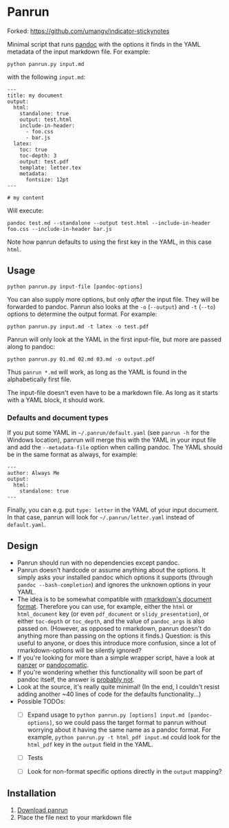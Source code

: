 # Panrun
Forked: https://github.com/umangv/indicator-stickynotes

Minimal script that runs [pandoc](http://pandoc.org/) with the options it finds in the YAML metadata of the input markdown file. For example:

    python panrun.py input.md

with the following `input.md`:

    ---
    title: my document
    output:
      html:
        standalone: true
        output: test.html
        include-in-header:
          - foo.css
          - bar.js
      latex:
        toc: true
        toc-depth: 3
        output: test.pdf
        template: letter.tex
        metadata:
          fontsize: 12pt
    ---

    # my content

Will execute:

    pandoc test.md --standalone --output test.html --include-in-header foo.css --include-in-header bar.js

Note how panrun defaults to using the first key in the YAML, in this case `html`.


## Usage

    python panrun.py input-file [pandoc-options]

You can also supply more options, but only _after_ the input file. They will be forwarded to pandoc. Panrun also looks at the `-o` (`--output`) and `-t` (`--to`) options to determine the output format. For example:

    python panrun.py input.md -t latex -o test.pdf

Panrun will only look at the YAML in the first input-file, but more are passed along to pandoc:

    python panrun.py 01.md 02.md 03.md -o output.pdf

Thus `panrun *.md` will work, as long as the YAML is found in the alphabetically first file.

The input-file doesn't even have to be a markdown file. As long as it starts with a YAML block, it should work.


### Defaults and document types

If you put some YAML in `~/.panrun/default.yaml` (see `panrun -h` for the Windows location), panrun will merge this with the YAML in your input file and add the `--metadata-file` option when calling pandoc. The YAML should be in the same format as always, for example:

    ---
    author: Always Me
    output:
      html:
        standalone: true
    ---

Finally, you can e.g. put `type: letter` in the YAML of your input document. In that case, panrun will look for `~/.panrun/letter.yaml` instead of `default.yaml`.


## Design

- Panrun should run with no dependencies except pandoc.
- Panrun doesn't hardcode or assume anything about the options. It simply asks your installed pandoc which options it supports (through `pandoc --bash-completion`) and ignores the unknown options in your YAML.
- The idea is to be somewhat compatible with [rmarkdown's document format](https://bookdown.org/yihui/rmarkdown/output-formats.html). Therefore you can use, for example, either the `html` or `html_document` key (or even `pdf_document` or `slidy_presentation`), or either `toc-depth` or `toc_depth`, and the value of `pandoc_args` is also passed on. (However, as opposed to rmarkdown, panrun doesn't do anything more than passing on the options it finds.) Question: is this useful to anyone, or does this introduce more confusion, since a lot of rmarkdown-options will be silently ignored?
- If you're looking for more than a simple wrapper script, have a look at [panzer](https://github.com/msprev/panzer) or [pandocomatic](https://github.com/htdebeer/pandocomatic).
- If you're wondering whether this functionality will soon be part of pandoc itself, the answer is [probably not](https://github.com/jgm/pandoc/issues/4627#issuecomment-422108494).
- Look at the source, it's really quite minimal! (In the end, I couldn't resist adding another ~40 lines of code for the defaults functionality...)
- Possible TODOs:
  - [ ] Expand usage to `python panrun.py [options] input.md [pandoc-options]`, so we could pass the target format to panrun without worrying about it having the same name as a pandoc format. For example, `python panrun.py -t html_pdf input.md` could look for the `html_pdf` key in the `output` field in the YAML.
  - [ ] Tests
  - [ ] Look for non-format specific options directly in the `output` mapping?


## Installation

1. [Download panrun](https://raw.githubusercontent.com/mjcc/panrun/master/panrun.py)
2. Place the file next to your markdown file
